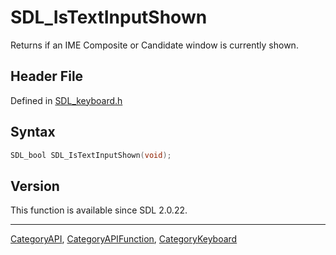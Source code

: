 # SDL_IsTextInputShown

Returns if an IME Composite or Candidate window is currently shown.

## Header File

Defined in [SDL_keyboard.h](https://github.com/libsdl-org/SDL/blob/SDL2/include/SDL_keyboard.h)

## Syntax

```c
SDL_bool SDL_IsTextInputShown(void);
```

## Version

This function is available since SDL 2.0.22.

----
[CategoryAPI](CategoryAPI), [CategoryAPIFunction](CategoryAPIFunction), [CategoryKeyboard](CategoryKeyboard)

